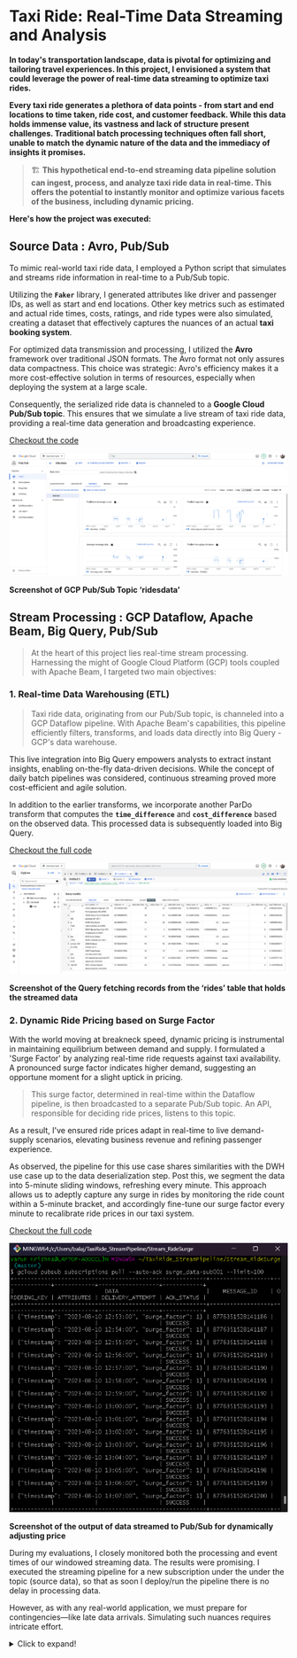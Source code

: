 # Taxi Ride: Real-Time Data Streaming and Analysis

**In today's transportation landscape, data is pivotal for optimizing and tailoring travel experiences. In this project, I envisioned a system that could leverage the power of real-time data streaming to optimize taxi rides.**

**Every taxi ride generates a plethora of data points - from start and end locations to time taken, ride cost, and customer feedback. While this data holds immense value, its vastness and lack of structure present challenges. Traditional batch processing techniques often fall short, unable to match the dynamic nature of the data and the immediacy of insights it promises.**

> 🏗️ **This hypothetical end-to-end streaming data pipeline solution can ingest, process, and analyze taxi ride data in real-time. This offers the potential to instantly monitor and optimize various facets of the business, including dynamic pricing.**

**Here's how the project was executed:**

## Source Data : Avro, Pub/Sub

To mimic real-world taxi ride data, I employed a Python script that simulates and streams ride information in real-time to a Pub/Sub topic.

Utilizing the **`Faker`** library, I generated attributes like driver and passenger IDs, as well as start and end locations. Other key metrics such as estimated and actual ride times, costs, ratings, and ride types were also simulated, creating a dataset that effectively captures the nuances of an actual **taxi booking system**.

For optimized data transmission and processing, I utilized the **Avro** framework over traditional JSON formats. The Avro format not only assures data compactness. This choice was strategic: Avro's efficiency makes it a more cost-effective solution in terms of resources, especially when deploying the system at a large scale.

Consequently, the serialized ride data is channeled to a **Google Cloud Pub/Sub topic**. This ensures that we simulate a live stream of taxi ride data, providing a real-time data generation and broadcasting experience.

[Checkout the code](https://github.com/BVK23/TaxiRide_StreamDataflow/blob/main/TaxiRideDataGen/taxiridedata_pubsub_publisher.py)

![Screenshot of GCP Pub/Sub Topic ‘ridesdata’](images/Screenshot_of_GCP_Pub_Sub_Topic.png)

**Screenshot of GCP Pub/Sub Topic ‘ridesdata’**

## Stream Processing : GCP Dataflow, Apache Beam, Big Query, Pub/Sub

> At the heart of this project lies real-time stream processing. Harnessing the might of Google Cloud Platform (GCP) tools coupled with Apache Beam, I targeted two main objectives:
> 

### 1. **Real-time Data Warehousing (ETL)**

> Taxi ride data, originating from our Pub/Sub topic, is channeled into a GCP Dataflow pipeline. With Apache Beam's capabilities, this pipeline efficiently filters, transforms, and loads data directly into Big Query - GCP's data warehouse.
> 

This live integration into Big Query empowers analysts to extract instant insights, enabling on-the-fly data-driven decisions. While the concept of daily batch pipelines was considered, continuous streaming proved more cost-efficient and agile solution.

In addition to the earlier transforms, we incorporate another ParDo transform that computes the **`time_difference`** and **`cost_difference`** based on the observed data. This processed data is subsequently loaded into Big Query.

[Checkout the full code](https://github.com/BVK23/TaxiRide_StreamDataflow/blob/main/TaxiRideDataGen/taxiridedata_pubsub_publisher.py)

![Screenshot of the Query fetching records from the ‘rides’ table that holds the streamed data](images/screenshot_query_rides_table.png)

**Screenshot of the Query fetching records from the ‘rides’ table that holds the streamed data**

### 2. **Dynamic Ride Pricing based on Surge Factor**

With the world moving at breakneck speed, dynamic pricing is instrumental in maintaining equilibrium between demand and supply. I formulated a 'Surge Factor' by analyzing real-time ride requests against taxi availability. A pronounced surge factor indicates higher demand, suggesting an opportune moment for a slight uptick in pricing.

> This surge factor, determined in real-time within the Dataflow pipeline, is then broadcasted to a separate Pub/Sub topic. An API, responsible for deciding ride prices, listens to this topic.
> 

As a result, I've ensured ride prices adapt in real-time to live demand-supply scenarios, elevating business revenue and refining passenger experience.

As observed, the pipeline for this use case shares similarities with the DWH use case up to the data deserialization step. Post this, we segment the data into 5-minute sliding windows, refreshing every minute. This approach allows us to adeptly capture any surge in rides by monitoring the ride count within a 5-minute bracket, and accordingly fine-tune our surge factor every minute to recalibrate ride prices in our taxi system.

[Checkout the full code](https://github.com/BVK23/TaxiRide_StreamDataflow/blob/main/Stream_RideSurge/RideSurge_TaxiRide.py)

![Screenshot of the output of data streamed to Pub/Sub for dynamically adjusting price](images/screenshot_data_streamed_pubsub.png)

**Screenshot of the output of data streamed to Pub/Sub for dynamically adjusting price**

During my evaluations, I closely monitored both the processing and event times of our windowed streaming data. The results were promising.  I executed the streaming pipeline for a new subscription under the under the topic (source data), so that as soon I deploy/run the pipeline there is no delay in processing data. 

However, as with any real-world application, we must prepare for contingencies—like late data arrivals. Simulating such nuances requires intricate effort.

<details>
  <summary>Click to expand!</summary>
  
  This is the content inside the dropdown. It can be anything: text, images, code blocks, etc.

  ```python
  print("Hello from inside the dropdown!")
  ```
</details>

